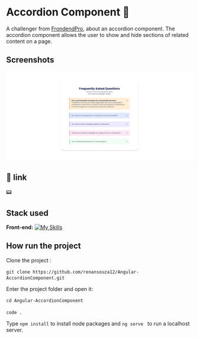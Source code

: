 
# Accordion Component 📄
A challenger from <a href="https://www.frontendpro.dev/frontend-coding-challenges/accordion-component-WgPLB3f5dCRSIda2s77V">FrondendPro</a>, about an accordion component.
The accordion component allows the user to show and hide sections of related content on a page.

## Screenshots

![App Screenshot](./src/assets/screenshot%20.png)


## 🔗 link
📟 


## Stack used

**Front-end:** [![My Skills](https://skillicons.dev/icons?i=angular,scss,typescript)](https://skillicons.dev)




## How run the project

Clone the project :

```
git clone https://github.com/renansouza12/Angular-AccordionComponent.git

```
Enter the project folder and open it:
```
cd Angular-AccordionComponent

code .
```
Type ```npm install``` to install node packages and ```ng serve ``` to run a localhost server.







